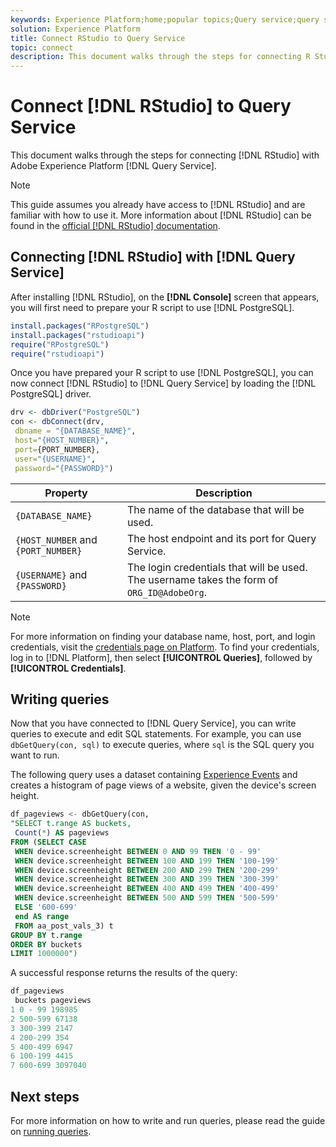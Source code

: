 ```yaml
---
keywords: Experience Platform;home;popular topics;Query service;query service;RStudio;rstudio;connect to query service;
solution: Experience Platform
title: Connect RStudio to Query Service
topic: connect
description: This document walks through the steps for connecting R Studio with Adobe Experience Platform Query Service.
---
```


# Connect [!DNL RStudio] to Query Service

This document walks through the steps for connecting [!DNL RStudio] with Adobe Experience Platform [!DNL Query Service].

>[!NOTE]
>
> This guide assumes you already have access to [!DNL RStudio] and are familiar with how to use it. More information about [!DNL RStudio] can be found in the [official [!DNL RStudio] documentation](https://rstudio.com/products/rstudio/).

## Connecting [!DNL RStudio] with [!DNL Query Service]

After installing [!DNL RStudio], on the **[!DNL Console]** screen that appears, you will first need to prepare your R script to use [!DNL PostgreSQL].

```r
install.packages("RPostgreSQL")
install.packages("rstudioapi")
require("RPostgreSQL")
require("rstudioapi")
```

Once you have prepared your R script to use [!DNL PostgreSQL], you can now connect [!DNL RStudio] to [!DNL Query Service] by loading the [!DNL PostgreSQL] driver.

```r
drv <- dbDriver("PostgreSQL")
con <- dbConnect(drv, 
 dbname = "{DATABASE_NAME}",
 host="{HOST_NUMBER}",
 port={PORT_NUMBER},
 user="{USERNAME}",
 password="{PASSWORD}")
```

| Property | Description |
| -------- | ----------- |
| `{DATABASE_NAME}` | The name of the database that will be used. |
| `{HOST_NUMBER` and `{PORT_NUMBER}` | The host endpoint and its port for Query Service. | 
| `{USERNAME}` and `{PASSWORD}` | The login credentials that will be used. The username takes the form of `ORG_ID@AdobeOrg`. |

>[!NOTE]
>
>For more information on finding your database name, host, port, and login credentials, visit the [credentials page on Platform](https://platform.adobe.com/query/configuration). To find your credentials, log in to [!DNL Platform], then select **[!UICONTROL Queries]**, followed by **[!UICONTROL Credentials]**.

## Writing queries

Now that you have connected to [!DNL Query Service], you can write queries to execute and edit SQL statements. For example, you can use `dbGetQuery(con, sql)` to execute queries, where `sql` is the SQL query you want to run.

The following query uses a dataset containing [Experience Events](../best-practices/experience-event-queries.md) and creates a histogram of page views of a website, given the device's screen height.

```sql
df_pageviews <- dbGetQuery(con,
"SELECT t.range AS buckets, 
 Count(*) AS pageviews 
FROM (SELECT CASE 
 WHEN device.screenheight BETWEEN 0 AND 99 THEN '0 - 99' 
 WHEN device.screenheight BETWEEN 100 AND 199 THEN '100-199' 
 WHEN device.screenheight BETWEEN 200 AND 299 THEN '200-299' 
 WHEN device.screenheight BETWEEN 300 AND 399 THEN '300-399' 
 WHEN device.screenheight BETWEEN 400 AND 499 THEN '400-499' 
 WHEN device.screenheight BETWEEN 500 AND 599 THEN '500-599' 
 ELSE '600-699' 
 end AS range 
 FROM aa_post_vals_3) t 
GROUP BY t.range 
ORDER BY buckets 
LIMIT 1000000")
```

A successful response returns the results of the query: 

```r
df_pageviews
 buckets pageviews
1 0 - 99 198985
2 500-599 67138
3 300-399 2147
4 200-299 354
5 400-499 6947
6 100-199 4415
7 600-699 3097040
```

## Next steps

For more information on how to write and run queries, please read the guide on [running queries](../best-practices/writing-queries.md).